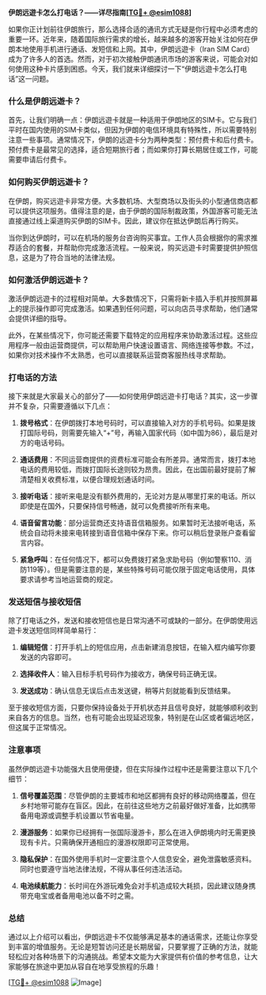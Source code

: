 **伊朗远遊卡怎么打电话？——详尽指南[[TG💪+ @esim1088](https://t.me/s/esim1088)]**

如果你正计划前往伊朗旅行，那么选择合适的通讯方式无疑是你行程中必须考虑的重要一环。近年来，随着国际旅行需求的增长，越来越多的游客开始关注如何在伊朗本地使用手机进行通话、发短信和上网。其中，伊朗远遊卡（Iran SIM Card）成为了许多人的首选。然而，对于初次接触伊朗通讯市场的游客来说，可能会对如何使用这种卡片感到困惑。今天，我们就来详细探讨一下“伊朗远遊卡怎么打电话”这一问题。

### 什么是伊朗远遊卡？

首先，让我们明确一点：伊朗远遊卡就是一种适用于伊朗地区的SIM卡。它与我们平时在国内使用的SIM卡类似，但因为伊朗的电信环境具有特殊性，所以需要特别注意一些事项。通常情况下，伊朗的远遊卡分为两种类型：预付费卡和后付费卡。预付费卡是最常见的选择，适合短期旅行者；而如果你打算长期居住或工作，可能需要申请后付费卡。

### 如何购买伊朗远遊卡？

在伊朗，购买远遊卡非常方便。大多数机场、大型商场以及街头的小型通信商店都可以提供这项服务。值得注意的是，由于伊朗的国际制裁政策，外国游客可能无法直接通过线上渠道购买伊朗的SIM卡。因此，建议你在抵达伊朗后再行购买。

当你到达伊朗时，可以在机场的服务台咨询购买事宜。工作人员会根据你的需求推荐适合的套餐，并帮助你完成激活流程。一般来说，购买远遊卡时需要提供护照信息，这是为了符合当地的法律法规。

### 如何激活伊朗远遊卡？

激活伊朗远遊卡的过程相对简单。大多数情况下，只需将新卡插入手机并按照屏幕上的提示操作即可完成激活。如果遇到任何问题，可以向店员寻求帮助，他们通常会提供详细的指导。

此外，在某些情况下，你可能还需要下载特定的应用程序来协助激活过程。这些应用程序一般由运营商提供，可以帮助用户快速设置语言、网络连接等参数。不过，如果你对技术操作不太熟悉，也可以直接联系运营商客服热线寻求帮助。

### 打电话的方法

接下来就是大家最关心的部分了——如何使用伊朗远遊卡打电话？其实，这一步骤并不复杂，只需要遵循以下几点：

1. **拨号格式**：在伊朗拨打本地号码时，可以直接输入对方的手机号码。如果是拨打国际号码，则需要先输入“+”号，再输入国家代码（如中国为86），最后是对方的电话号码。
   
2. **通话费用**：不同运营商提供的资费标准可能会有所差异。通常而言，拨打本地电话的费用较低，而拨打国际长途则较为昂贵。因此，在出国前最好提前了解清楚相关收费标准，以便合理规划通话时间。

3. **接听电话**：接听来电是没有额外费用的，无论对方是从哪里打来的电话。所以即使是在国外，只要保持信号畅通，就可以免费接听所有来电。

4. **语音留言功能**：部分运营商还支持语音信箱服务。如果暂时无法接听电话，系统会自动将未接来电转接到语音信箱中保存下来。你可以稍后登录账户查看留言内容。

5. **紧急呼叫**：在任何情况下，都可以免费拨打紧急求助号码（例如警察110、消防119等）。但是需要注意的是，某些特殊号码可能仅限于固定电话使用，具体要求请参考当地运营商的规定。

### 发送短信与接收短信

除了打电话之外，发送和接收短信也是日常沟通不可或缺的一部分。在伊朗使用远遊卡发送短信同样简单易行：

1. **编辑短信**：打开手机上的短信应用，点击新建消息按钮，在输入框内编写你要发送的内容即可。
   
2. **选择收件人**：输入目标手机号码作为接收方，确保号码正确无误。
   
3. **发送成功**：确认信息无误后点击发送键，稍等片刻就能看到反馈结果。

至于接收短信方面，只要你保持设备处于开机状态并且信号良好，就能够顺利收到来自各方的信息。当然，也有可能会出现延迟现象，特别是在山区或者偏远地区，但这属于正常情况。

### 注意事项

虽然伊朗远遊卡功能强大且使用便捷，但在实际操作过程中还是需要注意以下几个细节：

1. **信号覆盖范围**：尽管伊朗的主要城市和地区都拥有良好的移动网络覆盖，但在乡村地带可能存在盲区。因此，在前往这些地方之前最好做好准备，比如携带备用电源或调整手机设置以节省电量。

2. **漫游服务**：如果你已经拥有一张国际漫游卡，那么在进入伊朗境内时无需更换现有卡片。只需确保开通相应的漫游权限即可正常使用。

3. **隐私保护**：在国外使用手机时一定要注意个人信息安全，避免泄露敏感资料。同时也要遵守当地法律法规，不得从事任何违法活动。

4. **电池续航能力**：长时间在外游玩难免会对手机造成较大耗损，因此建议随身携带充电宝或者备用电池以备不时之需。

### 总结

通过以上介绍可以看出，伊朗远遊卡不仅能够满足基本的通话需求，还能让你享受到丰富的增值服务。无论是短暂访问还是长期居留，只要掌握了正确的方法，就能轻松应对各种场景下的沟通挑战。希望本文能为大家提供有价值的参考信息，让大家能够在旅途中更加从容自在地享受旅程的乐趣！

[[TG💪+ @esim1088](https://t.me/s/esim1088) ![Image](https://i.postimg.cc/4NQfJmqS/Snipaste-2025-05-13-00-14-12.png)]